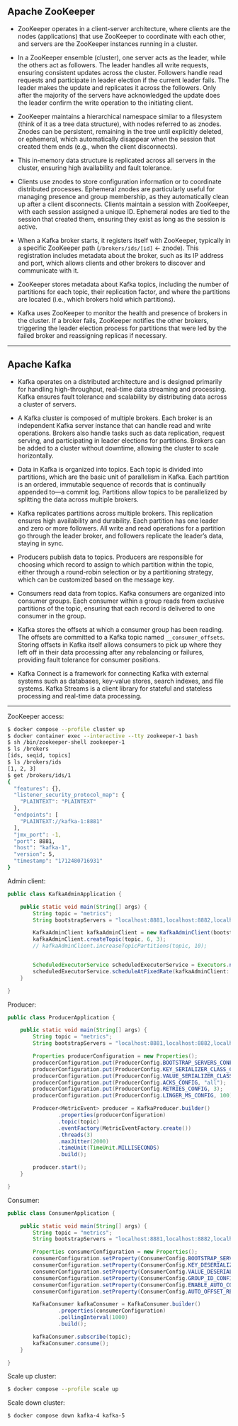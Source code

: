 ## Apache ZooKeeper

- ZooKeeper operates in a client-server architecture, where clients are the nodes (applications) that use ZooKeeper to coordinate with each other, and servers are the ZooKeeper
  instances running in a cluster.


- In a ZooKeeper ensemble (cluster), one server acts as the leader, while the others act as followers.
  The leader handles all write requests, ensuring consistent updates across the cluster.
  Followers handle read requests and participate in leader election if the current leader fails.
  The leader makes the update and replicates it across the followers.
  Only after the majority of the servers have acknowledged the update does the leader confirm the write operation to the initiating client.


- ZooKeeper maintains a hierarchical namespace similar to a filesystem (think of it as a tree data structure), with nodes referred to as znodes.
  Znodes can be persistent, remaining in the tree until explicitly deleted, or ephemeral, which automatically disappear when the session that created them ends (e.g., when the
  client disconnects).


- This in-memory data structure is replicated across all servers in the cluster, ensuring high availability and fault tolerance.


- Clients use znodes to store configuration information or to coordinate distributed processes.
  Ephemeral znodes are particularly useful for managing presence and group membership, as they automatically clean up after a client disconnects.
  Clients maintain a session with ZooKeeper, with each session assigned a unique ID.
  Ephemeral nodes are tied to the session that created them, ensuring they exist as long as the session is active.


- When a Kafka broker starts, it registers itself with ZooKeeper, typically in a specific ZooKeeper path (`/brokers/ids/[id]` <- znode).
  This registration includes metadata about the broker, such as its IP address and port, which allows clients and other brokers to discover and communicate with it.


- ZooKeeper stores metadata about Kafka topics, including the number of partitions for each topic, their replication factor, and where the partitions are located (i.e., which
  brokers hold which partitions).


- Kafka uses ZooKeeper to monitor the health and presence of brokers in the cluster.
  If a broker fails, ZooKeeper notifies the other brokers, triggering the leader election process for partitions that were led by the failed broker and reassigning replicas if
  necessary.

------

## Apache Kafka

- Kafka operates on a distributed architecture and is designed primarily for handling high-throughput, real-time data streaming and processing.
  Kafka ensures fault tolerance and scalability by distributing data across a cluster of servers.


- A Kafka cluster is composed of multiple brokers. Each broker is an independent Kafka server instance that can handle read and write operations. Brokers also handle tasks such as
  data replication, request serving, and participating in leader elections for partitions.
  Brokers can be added to a cluster without downtime, allowing the cluster to scale
  horizontally.


- Data in Kafka is organized into topics. Each topic is divided into partitions, which are the basic unit of parallelism in Kafka.
  Each partition is an ordered, immutable sequence
  of records that is continually appended to—a commit log. Partitions allow topics to be parallelized by splitting the data across multiple brokers.


- Kafka replicates partitions across multiple brokers. This replication ensures high availability and durability.
  Each partition has one leader and zero or more followers. All
  write and read operations for a partition go through the leader broker, and followers replicate the leader’s data, staying in sync.


- Producers publish data to topics. Producers are responsible for choosing which record to assign to which partition within the topic, either through a round-robin selection or by
  a partitioning strategy, which can be customized based on the message key.


- Consumers read data from topics.
  Kafka consumers are organized into consumer groups.
  Each consumer within a group reads from exclusive partitions of the topic, ensuring that each
  record is delivered to one consumer in the group.


- Kafka stores the offsets at which a consumer group has been reading.
  The offsets are committed to a Kafka topic named `__consumer_offsets`.
  Storing offsets in Kafka itself allows consumers to pick up where they left off in their data processing after any rebalancing or failures, providing fault tolerance for consumer
  positions.


- Kafka Connect is a framework for connecting Kafka with external systems such as databases, key-value stores, search indexes, and file systems.
  Kafka Streams is a client library for stateful and stateless processing and real-time data processing.

-----------------------

ZooKeeper access:

```bash
$ docker compose --profile cluster up
$ docker container exec --interactive --tty zookeeper-1 bash
$ sh /bin/zookeeper-shell zookeeper-1
$ ls /brokers
[ids, seqid, topics]
$ ls /brokers/ids
[1, 2, 3]
$ get /brokers/ids/1
{
  "features": {},
  "listener_security_protocol_map": {
    "PLAINTEXT": "PLAINTEXT"
  },
  "endpoints": [
    "PLAINTEXT://kafka-1:8881"
  ],
  "jmx_port": -1,
  "port": 8881,
  "host": "kafka-1",
  "version": 5,
  "timestamp": "1712480716931"
}
```

Admin client:

```java
public class KafkaAdminApplication {

    public static void main(String[] args) {
        String topic = "metrics";
        String bootstrapServers = "localhost:8881,localhost:8882,localhost:8883";

        KafkaAdminClient kafkaAdminClient = new KafkaAdminClient(bootstrapServers);
        kafkaAdminClient.createTopic(topic, 6, 3);
        // kafkaAdminClient.increaseTopicPartitions(topic, 10);


        ScheduledExecutorService scheduledExecutorService = Executors.newScheduledThreadPool(1);
        scheduledExecutorService.scheduleAtFixedRate(kafkaAdminClient::describeTopics, 0, 30, TimeUnit.SECONDS);
    }

}
```

Producer:

```java
public class ProducerApplication {

    public static void main(String[] args) {
        String topic = "metrics";
        String bootstrapServers = "localhost:8881,localhost:8882,localhost:8883";

        Properties producerConfiguration = new Properties();
        producerConfiguration.put(ProducerConfig.BOOTSTRAP_SERVERS_CONFIG, bootstrapServers);
        producerConfiguration.put(ProducerConfig.KEY_SERIALIZER_CLASS_CONFIG, StringSerializer.class.getName());
        producerConfiguration.put(ProducerConfig.VALUE_SERIALIZER_CLASS_CONFIG, StringSerializer.class.getName());
        producerConfiguration.put(ProducerConfig.ACKS_CONFIG, "all");
        producerConfiguration.put(ProducerConfig.RETRIES_CONFIG, 3);
        producerConfiguration.put(ProducerConfig.LINGER_MS_CONFIG, 100);

        Producer<MetricEvent> producer = KafkaProducer.builder()
                .properties(producerConfiguration)
                .topic(topic)
                .eventFactory(MetricEventFactory.create())
                .threads(3)
                .maxJitter(2000)
                .timeUnit(TimeUnit.MILLISECONDS)
                .build();

        producer.start();
    }

}
```

Consumer:

```java
public class ConsumerApplication {

    public static void main(String[] args) {
        String topic = "metrics";
        String bootstrapServers = "localhost:8881,localhost:8882,localhost:8883";

        Properties consumerConfiguration = new Properties();
        consumerConfiguration.setProperty(ConsumerConfig.BOOTSTRAP_SERVERS_CONFIG, bootstrapServers);
        consumerConfiguration.setProperty(ConsumerConfig.KEY_DESERIALIZER_CLASS_CONFIG, "org.apache.kafka.common.serialization.StringDeserializer");
        consumerConfiguration.setProperty(ConsumerConfig.VALUE_DESERIALIZER_CLASS_CONFIG, "org.apache.kafka.common.serialization.StringDeserializer");
        consumerConfiguration.setProperty(ConsumerConfig.GROUP_ID_CONFIG, "KafkaConsumerGroup");
        consumerConfiguration.setProperty(ConsumerConfig.ENABLE_AUTO_COMMIT_CONFIG, "true");
        consumerConfiguration.setProperty(ConsumerConfig.AUTO_OFFSET_RESET_CONFIG, "earliest");

        KafkaConsumer kafkaConsumer = KafkaConsumer.builder()
                .properties(consumerConfiguration)
                .pollingInterval(1000)
                .build();

        kafkaConsumer.subscribe(topic);
        kafkaConsumer.consume();
    }

}
```

Scale up cluster:

```bash
$ docker compose --profile scale up
```

Scale down cluster:

```bash
$ docker compose down kafka-4 kafka-5
```
